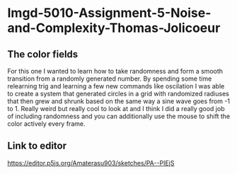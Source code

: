 # Imgd-5010-Assignment-5-Noise-and-Complexity-Thomas-Jolicoeur

## The color fields

For this one I wanted to learn how to take randomness and form a smooth transition from a randomly generated number. By spending some time relearning trig and learning a few new commands like oscilation I was able to create a system that generated circles in a grid with randomized radiuses that then grew and shrunk based on the same way a sine wave goes from -1 to 1. Really weird but really cool to look at and I think I did a really good job of including randomness and you can additionally use the mouse to shift the color actively every frame.

## Link to editor

https://editor.p5js.org/Amaterasu903/sketches/PA--PIEjS
